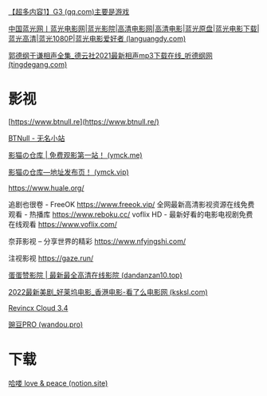 [【超多内容1】G3 (qq.com)主要是游戏](https://docs.qq.com/sheet/DUGdPcFlqZVBxUE1E?tab=BB08J2)

[中国蓝光网丨蓝光电影网|蓝光影院|高清电影网|高清电影|蓝光原盘|蓝光电影下载|蓝光高清|蓝光1080P|蓝光电影爱好者 (languangdy.com)](http://www.languangdy.com/)



[郭德纲于谦相声全集_德云社2021最新相声mp3下载在线_听德纲网 (tingdegang.com)](http://www.tingdegang.com/)

# 影视



[https://www.btnull.re](https://www.btnull.re/)

[BTNull - 无名小站](https://www.btnull.org/)

[影猫の仓库 | 免费观影第一站！ (ymck.me)](https://ymck.me/)

[影猫の仓库—地址发布页！ (ymck.vip)](https://ymck.vip/)

https://www.huale.org/

追剧也很卷 - FreeOK
https://www.freeok.vip/
全网最新高清影视资源在线免费观看 - 热播库
https://www.reboku.cc/
voflix HD - 最新好看的电影电视剧免费在线观看
https://www.voflix.com/

奈菲影视 – 分享世界的精彩
https://www.nfyingshi.com/

注视影视
https://gaze.run/

[蛋蛋赞影院 | 最新最全高清在线影院 (dandanzan10.top)](https://www.dandanzan10.top/)

[2022最新美剧_好莱坞电影_香港电影-看了么电影网 (ksksl.com)](https://www.ksksl.com/)



[Revincx Cloud 3.4](https://cloud.revincx.icu/zh-CN/)



[豌豆PRO (wandou.pro)](https://www.wandou.pro/)

# 下载

[哈喽 love & peace (notion.site)](https://kkshare.notion.site/kkshare/love-peace-b8b07a4340e94f48a6e94a9c3612a947)
